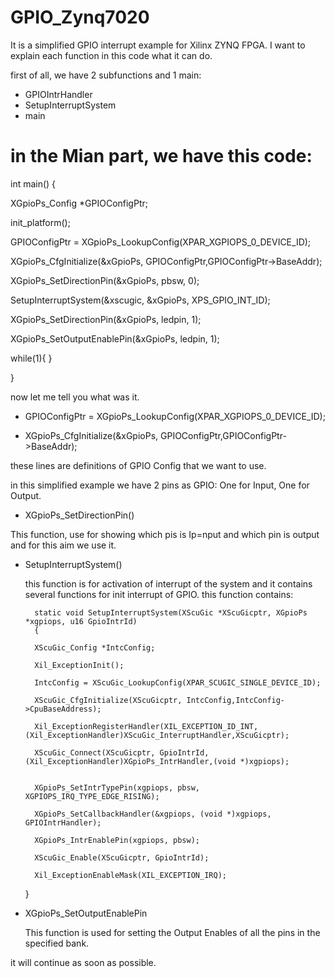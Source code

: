 # GPIO_Zynq7020

It is a simplified GPIO interrupt example for Xilinx ZYNQ FPGA.
I want to explain each function in this code what it can do.

first of all, we have 2 subfunctions and 1 main:
* GPIOIntrHandler
* SetupInterruptSystem
* main

#  in the Mian part, we have this code:

int main()
{

  XGpioPs_Config *GPIOConfigPtr;
  
  init_platform();
  
  GPIOConfigPtr = XGpioPs_LookupConfig(XPAR_XGPIOPS_0_DEVICE_ID);
  
  XGpioPs_CfgInitialize(&xGpioPs, GPIOConfigPtr,GPIOConfigPtr->BaseAddr);
  
  XGpioPs_SetDirectionPin(&xGpioPs, pbsw, 0);
  
  SetupInterruptSystem(&xscugic, &xGpioPs, XPS_GPIO_INT_ID);
  
  XGpioPs_SetDirectionPin(&xGpioPs, ledpin, 1);
  
  XGpioPs_SetOutputEnablePin(&xGpioPs, ledpin, 1);
  
  while(1){
  }

}

now let me tell you what was it.

* GPIOConfigPtr = XGpioPs_LookupConfig(XPAR_XGPIOPS_0_DEVICE_ID);
  
* XGpioPs_CfgInitialize(&xGpioPs, GPIOConfigPtr,GPIOConfigPtr->BaseAddr);
  
these lines are definitions of GPIO Config that we want to use.

in this simplified example we have 2 pins as GPIO: One for Input, One for Output.

* XGpioPs_SetDirectionPin()
  
This function, use for showing which pis is Ip=nput and which pin is output and for this aim we use it.

* SetupInterruptSystem()

  this function is for activation of interrupt of the system and it contains several functions for init interrupt of GPIO. this function contains:

	  	static void SetupInterruptSystem(XScuGic *XScuGicptr, XGpioPs *xgpiops, u16 GpioIntrId)
	  	{  
		
		XScuGic_Config *IntcConfig;
  
		Xil_ExceptionInit();
  
		IntcConfig = XScuGic_LookupConfig(XPAR_SCUGIC_SINGLE_DEVICE_ID);
  
		XScuGic_CfgInitialize(XScuGicptr, IntcConfig,IntcConfig->CpuBaseAddress);

		Xil_ExceptionRegisterHandler(XIL_EXCEPTION_ID_INT,(Xil_ExceptionHandler)XScuGic_InterruptHandler,XScuGicptr);

		XScuGic_Connect(XScuGicptr, GpioIntrId,(Xil_ExceptionHandler)XGpioPs_IntrHandler,(void *)xgpiops);


		XGpioPs_SetIntrTypePin(xgpiops, pbsw, XGPIOPS_IRQ_TYPE_EDGE_RISING);
  
		XGpioPs_SetCallbackHandler(&xgpiops, (void *)xgpiops, GPIOIntrHandler);
  
		XGpioPs_IntrEnablePin(xgpiops, pbsw);

		XScuGic_Enable(XScuGicptr, GpioIntrId);
  
		Xil_ExceptionEnableMask(XIL_EXCEPTION_IRQ);

	}


* XGpioPs_SetOutputEnablePin
  
  This function is used for setting the Output Enables of all the pins in the specified bank.
  
it will continue as soon as possible.

